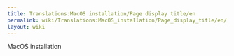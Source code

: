 ```yaml
---
title: Translations:MacOS installation/Page display title/en
permalink: wiki/Translations:MacOS_installation/Page_display_title/en/
layout: wiki
---
```


MacOS installation
